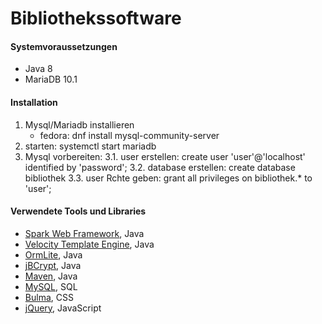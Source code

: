 # Bibliothekssoftware

#### Systemvoraussetzungen

- Java 8
- MariaDB 10.1

#### Installation

1. Mysql/Mariadb installieren
   * fedora: dnf install mysql-community-server
2. starten: systemctl start mariadb
3. Mysql vorbereiten: 
3.1. user erstellen:  create user 'user'@'localhost' identified by 'password';
3.2. database erstellen: create database bibliothek
3.3. user Rchte geben: grant all privileges on bibliothek.* to 'user';




#### Verwendete Tools und Libraries

- [Spark Web Framework](http://sparkjava.com/), Java
- [Velocity Template Engine](http://velocity.apache.org/engine/1.7/), Java
- [OrmLite](http://ormlite.com/), Java
- [jBCrypt](https://www.mindrot.org/projects/jBCrypt/), Java
- [Maven](https://maven.apache.org/), Java
- [MySQL](https://www.mysql.com/de/), SQL
- [Bulma](https://bulma.io/), CSS
- [jQuery](https://jquery.com/), JavaScript
